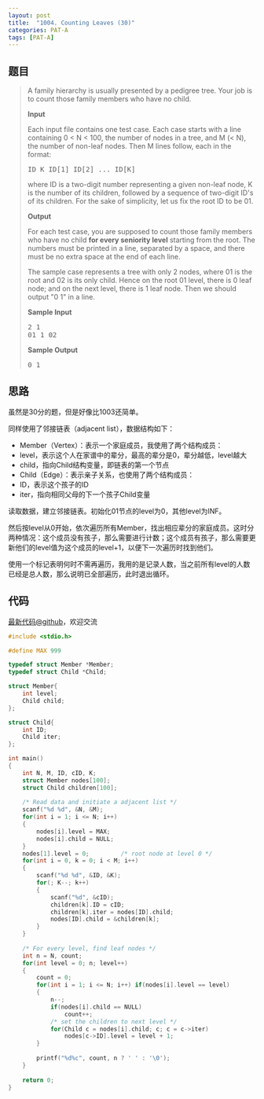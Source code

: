 ```yaml
---
layout: post
title:  "1004. Counting Leaves (30)"
categories: PAT-A
tags: [PAT-A]
---
```


## 题目

> <div id="problemContent">
>   A family hierarchy is usually presented by a pedigree tree.  Your job is to count those family members who have no child.<p>
> <p><b>Input</b></p>
> <p>Each input file contains one test case. Each case starts with a line containing 0 &lt; N &lt; 100, the number of nodes in a tree, and M (&lt; N), the number of non-leaf nodes.  Then M lines follow, each in the format:</p>
> <pre>
> ID K ID[1] ID[2] ... ID[K]
> </pre>
> where ID is a two-digit number representing a given non-leaf node, K is the number of its children, followed by a sequence of two-digit ID's of its children.  For the sake of simplicity, let us fix the root ID to be 01.</p>
> <p><b>Output</b></p>
> <p>For each test case, you are supposed to count those family members who have no child <b>for every seniority level</b> starting from the root.  The numbers must be printed in a line, separated by a space, and there must be no extra space at the end of each line.</p>
> <p>The sample case represents a tree with only 2 nodes, where 01 is the root and 02 is its only child.  Hence on the root 01 level, there is 0 leaf node; and on the next level, there is 1 leaf node.  Then we should output "0 1" in a line.</p>
> <b>Sample Input</b><pre>
> 2 1
> 01 1 02
> </pre>
> <b>Sample Output</b><pre>
> 0 1
> </pre>
> </div>

## 思路

虽然是30分的题，但是好像比1003还简单。

同样使用了邻接链表（adjacent list），数据结构如下：
- Member（Vertex）：表示一个家庭成员，我使用了两个结构成员：
 - level，表示这个人在家谱中的辈分，最高的辈分是0，辈分越低，level越大
 - child，指向Child结构变量，即链表的第一个节点
- Child（Edge）：表示亲子关系，也使用了两个结构成员：
 - ID，表示这个孩子的ID
 - iter，指向相同父母的下一个孩子Child变量

读取数据，建立邻接链表。初始化01节点的level为0，其他level为INF。

然后按level从0开始，依次遍历所有Member，找出相应辈分的家庭成员。这时分两种情况：这个成员没有孩子，那么需要进行计数；这个成员有孩子，那么需要更新他们的level值为这个成员的level+1，以便下一次遍历时找到他们。

使用一个标记表明何时不需再遍历，我用的是记录人数，当之前所有level的人数已经是总人数，那么说明已全部遍历，此时退出循环。

## 代码

[最新代码@github](https://github.com/OliverLew/PAT/blob/master/PATAdvanced/1004.c)，欢迎交流
```c
#include <stdio.h>

#define MAX 999

typedef struct Member *Member;
typedef struct Child *Child;

struct Member{
    int level;
    Child child;
};

struct Child{
    int ID;
    Child iter;
};

int main()
{
    int N, M, ID, cID, K;
    struct Member nodes[100];
    struct Child children[100];
    
    /* Read data and initiate a adjacent list */
    scanf("%d %d", &N, &M);
    for(int i = 1; i <= N; i++)
    {
        nodes[i].level = MAX;
        nodes[i].child = NULL;
    }
    nodes[1].level = 0;         /* root node at level 0 */
    for(int i = 0, k = 0; i < M; i++)
    {
        scanf("%d %d", &ID, &K);
        for(; K--; k++)
        {
            scanf("%d", &cID);
            children[k].ID = cID;
            children[k].iter = nodes[ID].child;
            nodes[ID].child = &children[k];
        }
    }
    
    /* For every level, find leaf nodes */
    int n = N, count;
    for(int level = 0; n; level++)
    {
        count = 0;
        for(int i = 1; i <= N; i++) if(nodes[i].level == level)
        {
            n--;
            if(nodes[i].child == NULL)
                count++;
            /* set the children to next level */
            for(Child c = nodes[i].child; c; c = c->iter)
                nodes[c->ID].level = level + 1;
        }
        
        printf("%d%c", count, n ? ' ' : '\0');
    }
    
    return 0;
}

```